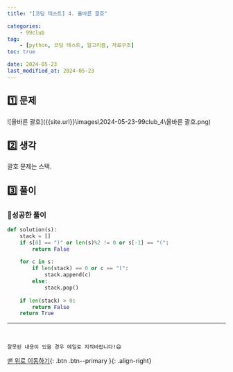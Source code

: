 ```yaml
---
title: "[코딩 테스트] 4. 올바른 괄호"

categories: 
    - 99club
tag: 
    - [python, 코딩 테스트, 알고리즘, 자료구조]
toc: true

date: 2024-05-23
last_modified_at: 2024-05-23
---
```


## 1️⃣ 문제

![올바른 괄호]({{site.url}}\images\2024-05-23-99club_4\올바른 괄호.png)

## 2️⃣ 생각

괄호 문제는 스택.





## 3️⃣ 풀이

### 🔸성공한 풀이

```python
def solution(s):
    stack = []
    if s[0] == ")" or len(s)%2 != 0 or s[-1] == "(":
        return False
    
    for c in s:
        if len(stack) == 0 or c == "(":
            stack.append(c)
        else:
            stack.pop()
    
    if len(stack) > 0:
        return False
    return True
```


***

<br>

    잘못된 내용이 있을 경우 메일로 지적바랍니다!😄

[맨 위로 이동하기](#){: .btn .btn--primary }{: .align-right}